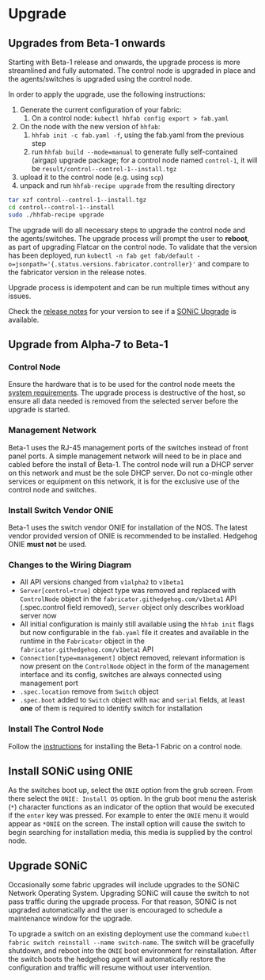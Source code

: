 # Upgrade

## Upgrades from Beta-1 onwards

Starting with Beta-1 release and onwards, the upgrade process is more streamlined and fully automated. The control node
is upgraded in place and the agents/switches is upgraded using the control node.

In order to apply the upgrade, use the following instructions:

1. Generate the current configuration of your fabric:
    1. On a control node: `kubectl hhfab config export > fab.yaml`
1. On the node with the new version of `hhfab`:
    1. `hhfab init -c fab.yaml -f`, using the fab.yaml from the previous step
    1. run `hhfab build --mode=manual` to generate fully self-contained
       (airgap) upgrade package; for a control node named `control-1`, it will
       be `result/control--control-1--install.tgz`
1. upload it to the control node (e.g. using `scp`)
1. unpack and run `hhfab-recipe upgrade` from the resulting directory

```bash
tar xzf control--control-1--install.tgz
cd control--control-1--install
sudo ./hhfab-recipe upgrade
```

The upgrade will do all necessary steps to upgrade the control node and the
agents/switches. The upgrade process will prompt the user to **reboot**, as part of
upgrading Flatcar on the control node. To validate that the version has been deployed,
run `kubectl -n fab get fab/default -o=jsonpath='{.status.versions.fabricator.controller}'`
and compare to the fabricator version in the release notes.

Upgrade process is idempotent and can be run multiple times without any issues.

Check the [release notes](../release-notes/index.md) for your version to see if a [SONiC
Upgrade](#upgrade-sonic) is available.

## Upgrade from Alpha-7 to Beta-1

### Control Node

Ensure the hardware that is to be used for the control node meets the [system requirements](requirements.md#control-node). The upgrade process is destructive of the host, so ensure all data needed is removed from the selected server before the upgrade is started.

### Management Network

Beta-1 uses the RJ-45 management ports of the switches instead of front panel ports. A simple management network will need to be in place and cabled before the install of Beta-1. The control node will run a DHCP server on this network and must be the sole DHCP server. Do not co-mingle other services or equipment on this network, it is for the exclusive use of the control node and switches.

### Install Switch Vendor ONIE

Beta-1 uses the switch vendor ONIE for installation of the NOS. The latest vendor provided version of ONIE is recommended to be installed. Hedgehog ONIE **must not** be used.

### Changes to the Wiring Diagram

* All API versions changed from `v1alpha2` to `v1beta1`
* `Server[control=true]` object type was removed and replaced with `ControlNode` object in the `fabricator.githedgehog.com/v1beta1` API (.spec.control field removed), `Server` object only describes workload server now
* All initial configuration is mainly still available using the `hhfab init` flags but now configurable in the `fab.yaml` file it creates and available in the runtime in the `Fabricator` object in the `fabricator.githedgehog.com/v1beta1` API
* `Connection[type=management]` object removed, relevant information is now present on the `ControlNode` object in the form of the management interface and its config, switches are always connected using management port
* `.spec.location` remove from `Switch` object
* `.spec.boot` added to `Switch` object with `mac` and `serial` fields, at least **one** of them is required to identify switch for installation

### Install The Control Node
Follow the [instructions](install.md#build-control-node-configuration-and-installer) for installing the Beta-1 Fabric on a control node.

## Install SONiC using ONIE 

As the switches boot up, select the `ONIE` option from the grub screen. From
there select the `ONIE: Install OS` option. In the grub boot menu the asterisk
(`*`) character functions as an indicator of the option that would be executed
if the `enter` key was pressed. For example to enter the `ONIE` menu it would
appear as `*ONIE` on the screen. The install option will cause the switch to 
begin searching for installation media, this media is supplied by the control node.

## Upgrade SONiC

Occasionally some fabric upgrades will include upgrades to the SONiC Network
Operating System. Upgrading SONiC will cause the switch to not pass traffic
during the upgrade process. For that reason, SONiC is not upgraded
automatically and the user is encouraged to schedule a maintenance window for
the upgrade. 

To upgrade a switch on an existing deployment use the command `kubectl fabric
switch reinstall --name switch-name`. The switch will be gracefully shutdown,
and reboot into the `ONIE` boot environment for reinstallation. After the
switch boots the hedgehog agent will automatically restore the configuration
and traffic will resume without user intervention. 
